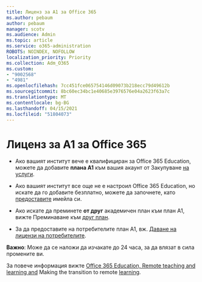 ```yaml
---
title: Лиценз за A1 за Office 365
ms.author: pebaum
author: pebaum
manager: scotv
ms.audience: Admin
ms.topic: article
ms.service: o365-administration
ROBOTS: NOINDEX, NOFOLLOW
localization_priority: Priority
ms.collection: Adm_O365
ms.custom:
- "9002568"
- "4981"
ms.openlocfilehash: 7cc451fce065754146d09073b218ecc79d49612b
ms.sourcegitcommit: 8bc60ec34bc1e40685e3976576e04a2623f63a7c
ms.translationtype: MT
ms.contentlocale: bg-BG
ms.lasthandoff: 04/15/2021
ms.locfileid: "51804073"
---
```

# <a name="a1-license-for-office-365"></a>Лиценз за A1 за Office 365

- Ако вашият институт вече е квалифициран за Office 365 Education, можете да добавите **плана A1** към вашия акаунт от Закупуване [на услуги](https://docs.microsoft.com/microsoft-365/commerce/buy-another-subscription#buy-another-subscription).

- Ако вашият институт все още не е настроил Office 365 Education, но искате да го добавите безплатно, можете да започнете, като [предоставите](https://www.microsoft.com/education/products/office) имейла си.

- Ако искате да преминете **от друг** академичен план към план A1, вижте Преминаване към [друг план](https://docs.microsoft.com/microsoft-365/commerce/subscriptions/switch-plans-manually).

- За да предоставите на потребителите план А1, вж. [Даване на лицензи на потребителите](https://docs.microsoft.com/microsoft-365/admin/manage/assign-licenses-to-users).

**Важно**: Може да се наложи да изчакате до 24 часа, за да влязат в сила промените ви.

За повече информация вижте [Office 365 Education, Remote teaching and learning and](https://support.office.com/article/remote-teaching-and-learning-in-office-365-education-f651ccae-7b65-478b-8366-51bb884025c4) Making the transition to remote [learning](https://www.microsoft.com/education/remote-learning).
